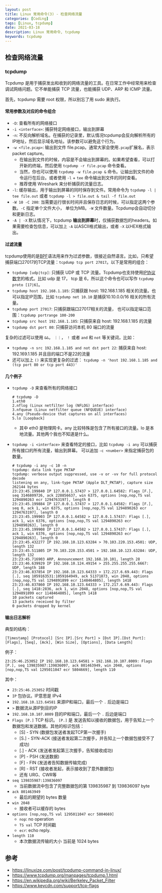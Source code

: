 ```yaml
---
layout: post
title: Linux 常用命令(3) - 检查网络流量
categories: [Coding]
tags: [Linux, tcpdump]
date: 2021-03-18
description: Linux 常用命令, tcpdump
keywords: tcpdump
---
```


## 检查网络流量

### tcpdump

Tcpdump 是用于捕获发出和收到的网络流量的工具。在日常工作中经常用来检查调试网络问题。它不单能捕获 TCP 流量，也能捕获 UDP、ARP 和 ICMP 流量。

首先，tcpdump 需要 root 权限，所以别忘了用 sudo 来执行。

#### 常用参数及对应的命令组合

* `-D`: 查看所有的网络接口
* `-i <interface>`: 捕获特定网络接口，输出到屏幕
* `-n`: 不反向解析域名。在捕获的记录里，默认情况tcpdump会反向解析所有的IP地址，然后显示域名地址。该参数可以避免这个行为。
* `-w <file.pcap>`: 输出到文件 file.pcap。通常大家会使用`.pcap`扩展名，表示 packet capture。
  * 在输出到文件的时候，内容是不会输出到屏幕的。如果希望查看，可以打开新的终端，然后使用 `tcpdump -r file.pcap` 命令查看。
  * 当然，你也可以使用 `tcpdump -w file.pcap &` 命令。让输出到文件的命令运行在后台。或者使用 `-l` + `tee` 命令输出到文件的同时查看。
  * 推荐使用 Wireshark 来分析捕获的流量日志。
* `-l`: 缓存输出，用于输出到屏幕的同时保存到文件。常用命令为 `tcpdump -l | tee file.out` 或者 `tcpdump -l > file.out & tail -f file.out`
* `-W 10 -C 200`: 当需要运行很长时间并且保存日志的时候，可以指定这两个参数。`-C` 指定单个文件大小， 单位为MB。`-W` 文件数量。Tcpdump会自动切分和更新日志。
* `-A | -X` 默认情况下，tcpdump **输出到屏幕**时，仅捕获数据包的headers。如果需要检查包信息，可以加上 `-A` 以ASCII格式输出，或者 `-X` 以HEX格式输出。

#### 过滤流量

tcpdump使用的是[BPF](https://en.wikipedia.org/wiki/Berkeley_Packet_Filter)语法用来作为过滤参数，很接近自然语言。比如，只希望捕获端口27017的TCP流量：`tcpdump tcp port 27017`。以下是常用的组合：

* `tcpdump [udp|tcp]`: 只捕获 UDP 或 TCP 流量。Tcpdump也支持使用[IP协议数字](https://en.wikipedia.org/wiki/List_of_IP_protocol_numbers)的格式。比如 udp 是 17， tcp 是 6，所以这个命令也可以写作 `tcpdump proto [17|6]`。
* `tcpdump host 192.168.1.185`: 只捕获跟 host: 192.168.1.185 相关的流量。也可以指定IP范围，比如 `tcpdump net 10.10` 是捕获10.10.0.0/16 相关的所有流量。
* `tcpdump port 27017`: 只捕获跟端口27017相关的流量， 也可以指定端口范围：`tcpdump portrange 100-200`
* `tcpdump src host 192.168.1.185`: 只捕获来自 host: 192.168.1.185 的流量
* `tcpdump dst port 80`: 只捕获访问本机 80 端口的流量

复杂的过滤可以使用 `&&`， `｜｜`， `！` 或者 `and` 和 `not` 等关键词，比如：

* `tcpdump -n src 192.168.1.185 and not dst port 22`: 捕获来自 host: 192.169.1.185 并且目的端口不是22的流量
* 还可以加上 `()` 来实现更复杂的过滤： `tcpdump -n 'host 192.168.1.185 and (tcp port 80 or tcp port 443)'`

#### 几个例子

* `tcpdump -D` 来查看所有的网络接口

    ```
    # tcpdump -D
    1.eth0
    2.nflog (Linux netfilter log (NFLOG) interface)
    3.nfqueue (Linux netfilter queue (NFQUEUE) interface)
    4.any (Pseudo-device that captures on all interfaces)
    5.lo [Loopback]
    ```

  * 其中 eth0 是物理网卡。any 比较特殊是包含了所有接口的流量。lo 是本地流量。其他两个我也不知道是什么。

* `tcpdump -i <interface>` 来查看特定的接口，比如 `tcpdump -i any`  可以捕获所有接口的所有流量，输出到屏幕。 可以追加 `-c <number>` 来指定捕获包的数量。

    ```
    # tcpdump -i any -c 10 -n
    tcpdump: data link type PKTAP
    tcpdump: verbose output suppressed, use -v or -vv for full protocol decode
    listening on any, link-type PKTAP (Apple DLT_PKTAP), capture size 262144 bytes
    23:23:45.199840 IP 127.0.0.1.57437 > 127.0.0.1.64582: Flags [F.], seq 3146809726, ack 228856637, win 6375, options [nop,nop,TS val 1294890263 ecr 1294763197], length 0
    23:23:45.199884 IP 127.0.0.1.57437 > 127.0.0.1.64582: Flags [F.], seq 0, ack 1, win 6375, options [nop,nop,TS val 1294890263 ecr 1294763197], length 0
    23:23:45.199903 IP 127.0.0.1.64582 > 127.0.0.1.57437: Flags [.], ack 1, win 6376, options [nop,nop,TS val 1294890263 ecr 1294890263], length 0
    23:23:45.199908 IP 127.0.0.1.64582 > 127.0.0.1.57437: Flags [.], ack 1, win 6376, options [nop,nop,TS val 1294890263 ecr 1294890263], length 0
    23:23:45.432277 IP 192.168.10.123.63284 > 70.103.220.153.4501: UDP, length 132
    23:23:45.511805 IP 70.103.220.153.4501 > 192.168.10.123.63284: UDP, length 132
    23:23:45.716903 ARP, Announcement 192.168.10.101, length 28
    23:23:46.639929 IP 192.168.10.124.49154 > 255.255.255.255.6667: UDP, length 188
    23:23:46.837854 IP 192.168.10.123.64333 > 172.217.6.69.443: Flags [.], seq 1059163531:1059164949, ack 51371873, win 2048, options [nop,nop,TS val 1294891899 ecr 1148464805], length 1418
    23:23:46.837860 IP 192.168.10.123.64333 > 172.217.6.69.443: Flags [.], seq 1418:2836, ack 1, win 2048, options [nop,nop,TS val 1294891899 ecr 1148464805], length 1418
    10 packets captured
    13 packets received by filter
    0 packets dropped by kernel
    ```

#### 输出日志解析

典型的结构：

```
[Timestamp] [Protocol] [Src IP].[Src Port] > [Dst IP].[Dst Port]: [Flags], [Seq], [Ack], [Win Size], [Options], [Data Length]
```

例子：

```
23:25:46.253052 IP 192.168.10.123.64581 > 192.168.10.107.8009: Flags [P.], seq 139835987:139836097, ack 801463949, win 2048, options [nop,nop,TS val 1295011047 ecr 5804669], length 110
```

其中：

* `23:25:46.253052` 时间戳
* `IP` 包协议。IP意思是 IPv4
* `192.168.10.123.64581` 来源IP和端口，最后一个 `.` 后边是端口
* `>` 数据流从源IP到目的IP
* `192.168.10.107.8009` 目的IP和端口，最后一个 `.` 后边是端口
* `Flags [P.]` TCP 标识。 `[P.]` 是 发送告知以接收的数据包，用于告知上一个数据包和发送数据。其他的标识包括：
  * [S] - SYN (数据包发送者发起TCP第一次握手)
  * [S.] - SYN-ACK (接送者发起第二次握手，并告知上一个数据包接受不了成功)
  * [.] - ACK (发送者发起第三次握手，告知接收成功)
  * [P] - PSH (发送数据)
  * [F] - FIN (发送者告知数据传输完成)
  * [R] - RST (接收者发起，表示接收到了意外数据包)
  * 还有 URG、CWR等
* `seq 139835987:139836097`
  * 当前数据流中包含了完整数据包的第 139835987 到 139836097 byte
* `ack 801463949`
  * 最后的期望的 bytes 数量
* `win 2048`
  * 接收者可以缓存的 bytes
* `options [nop,nop,TS val 1295011047 ecr 5804669]`
  * `nop`: no operation
  * `TS val` TCP 时间戳
  * `ecr`: echo reply.
* `length 110`
  * 本次数据流传输的大小 当前是 1024 bytes

## 参考

* <https://linuxize.com/post/tcpdump-command-in-linux/>
* <https://www.tcpdump.org/manpages/tcpdump.1.html>
* <https://en.wikipedia.org/wiki/Berkeley_Packet_Filter>
* <https://www.keycdn.com/support/tcp-flags>
